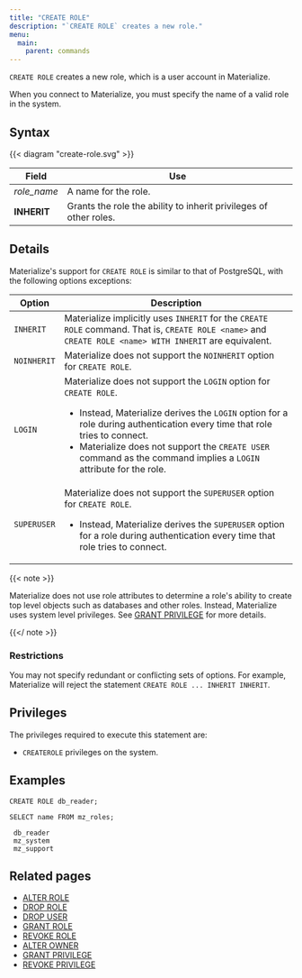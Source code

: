 ```yaml
---
title: "CREATE ROLE"
description: "`CREATE ROLE` creates a new role."
menu:
  main:
    parent: commands
---
```


`CREATE ROLE` creates a new role, which is a user account in Materialize.

When you connect to Materialize, you must specify the name of a valid role in
the system.

## Syntax

{{< diagram "create-role.svg" >}}

Field               | Use
--------------------|-------------------------------------------------------------------------
_role_name_         | A name for the role.
**INHERIT**         | Grants the role the ability to inherit privileges of other roles.

## Details

Materialize's support for `CREATE ROLE` is similar to that of PostgreSQL, with
the following options exceptions:

| Option   | Description                                                                                                                                                                                            |
|-------------|-----------------------------------------------------------------------------------------------------------------------------------------------------------------------------------------------------------|
| `INHERIT`   | Materialize implicitly uses `INHERIT` for the `CREATE ROLE` command. That is, `CREATE ROLE <name>` and `CREATE ROLE <name> WITH INHERIT` are equivalent.                                                   |
| `NOINHERIT` | Materialize does not support the `NOINHERIT` option for `CREATE ROLE`.                                                                                                                                  |
| `LOGIN`     | Materialize does not support the `LOGIN` option for `CREATE ROLE`.<ul><li>Instead, Materialize derives the `LOGIN` option for a role during authentication every time that role tries to connect.</li><li>Materialize does not support the `CREATE USER` command as the command implies a `LOGIN` attribute for the role.</li></ul>|
| `SUPERUSER` | Materialize does not support the `SUPERUSER` option for `CREATE ROLE`.<ul><li>Instead, Materialize derives the `SUPERUSER` option for a role during authentication every time that role tries to connect.</li></ul>|

{{< note >}}

Materialize does not use role attributes to determine a role's ability to create
top level objects such as databases and other roles. Instead, Materialize uses
system level privileges. See [GRANT PRIVILEGE](../grant-privilege) for more
details.

{{</ note >}}

### Restrictions

You may not specify redundant or conflicting sets of options. For example,
Materialize will reject the statement `CREATE ROLE ... INHERIT INHERIT`.

## Privileges

The privileges required to execute this statement are:

- `CREATEROLE` privileges on the system.

## Examples

```mzsql
CREATE ROLE db_reader;
```
```mzsql
SELECT name FROM mz_roles;
```
```nofmt
 db_reader
 mz_system
 mz_support
```

## Related pages

- [ALTER ROLE](../alter-role)
- [DROP ROLE](../drop-role)
- [DROP USER](../drop-user)
- [GRANT ROLE](../grant-role)
- [REVOKE ROLE](../revoke-role)
- [ALTER OWNER](../alter-owner)
- [GRANT PRIVILEGE](../grant-privilege)
- [REVOKE PRIVILEGE](../revoke-privilege)
